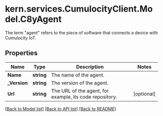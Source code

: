 # kern.services.CumulocityClient.Model.C8yAgent
The term \"agent\" refers to the piece of software that connects a device with Cumulocity IoT.

## Properties

Name | Type | Description | Notes
------------ | ------------- | ------------- | -------------
**Name** | **string** | The name of the agent. | 
**_Version** | **string** | The version of the agent. | 
**Url** | **string** | The URL of the agent, for example, its code repository. | [optional] 

[[Back to Model list]](../README.md#documentation-for-models) [[Back to API list]](../README.md#documentation-for-api-endpoints) [[Back to README]](../README.md)


